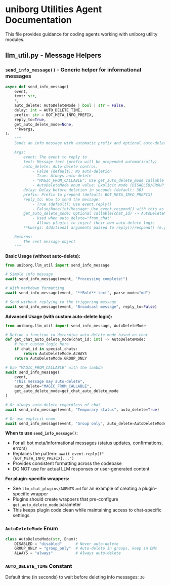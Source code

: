 # uniborg Utilities Agent Documentation

This file provides guidance for coding agents working with uniborg utility modules.

## llm_util.py - Message Helpers

### `send_info_message()` - Generic helper for informational messages

```python
async def send_info_message(
    event,
    text: str,
    *,
    auto_delete: AutoDeleteMode | bool | str = False,
    delay: int = AUTO_DELETE_TIME,
    prefix: str = BOT_META_INFO_PREFIX,
    reply_to=True,
    get_auto_delete_mode=None,
    **kwargs,
):
    """
    Sends an info message with automatic prefix and optional auto-deletion.

    Args:
        event: The event to reply to
        text: Message text (prefix will be prepended automatically)
        auto_delete: Auto-delete control:
            - False (default): No auto-deletion
            - True: Always auto-delete
            - "MAGIC_FROM_CALLABLE": Use get_auto_delete_mode callable if provided, else DISABLED
            - AutoDeleteMode enum value: Explicit mode (DISABLED/GROUP_ONLY/ALWAYS)
        delay: Delay before deletion in seconds (default: 30)
        prefix: Prefix to prepend (default: BOT_META_INFO_PREFIX)
        reply_to: How to send the message:
            - True (default): Use event.reply()
            - False/None/int/Message: Use event.respond() with this as reply_to kwarg
        get_auto_delete_mode: Optional callable(chat_id) -> AutoDeleteMode
            - Used when auto_delete="from_chat"
            - Allows plugins to inject their own auto-delete logic
        **kwargs: Additional arguments passed to reply()/respond() (e.g., parse_mode="md")

    Returns:
        The sent message object
    """
```

**Basic Usage (without auto-delete):**

```python
from uniborg.llm_util import send_info_message

# Simple info message
await send_info_message(event, "Processing complete!")

# With markdown formatting
await send_info_message(event, "**Bold** text", parse_mode="md")

# Send without replying to the triggering message
await send_info_message(event, "Broadcast message", reply_to=False)
```

**Advanced Usage (with custom auto-delete logic):**

```python
from uniborg.llm_util import send_info_message, AutoDeleteMode

# Define a function to determine auto-delete mode based on chat
def get_chat_auto_delete_mode(chat_id: int) -> AutoDeleteMode:
    # Your custom logic here
    if chat_id in special_chats:
        return AutoDeleteMode.ALWAYS
    return AutoDeleteMode.GROUP_ONLY

# Use "MAGIC_FROM_CALLABLE" with the lambda
await send_info_message(
    event,
    "This message may auto-delete",
    auto_delete="MAGIC_FROM_CALLABLE",
    get_auto_delete_mode=get_chat_auto_delete_mode
)

# Or always auto-delete regardless of chat
await send_info_message(event, "Temporary status", auto_delete=True)

# Or use explicit enum
await send_info_message(event, "Group only", auto_delete=AutoDeleteMode.GROUP_ONLY)
```

**When to use `send_info_message()`:**
- For all bot meta/informational messages (status updates, confirmations, errors)
- Replaces the pattern: `await event.reply(f"{BOT_META_INFO_PREFIX}...")`
- Provides consistent formatting across the codebase
- DO NOT use for actual LLM responses or user-generated content

**For plugin-specific wrappers:**
- See `llm_chat_plugins/AGENTS.md` for an example of creating a plugin-specific wrapper
- Plugins should create wrappers that pre-configure `get_auto_delete_mode` parameter
- This keeps plugin code clean while maintaining access to chat-specific settings

### `AutoDeleteMode` Enum

```python
class AutoDeleteMode(str, Enum):
    DISABLED = "disabled"      # Never auto-delete
    GROUP_ONLY = "group_only"  # Auto-delete in groups, keep in DMs
    ALWAYS = "always"          # Always auto-delete
```

### `AUTO_DELETE_TIME` Constant

Default time (in seconds) to wait before deleting info messages: `30`
